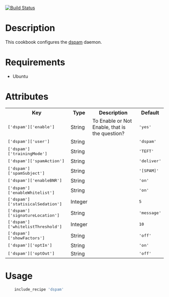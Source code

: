 [![Build Status](https://travis-ci.org/mburns/chef-dspam.svg?branch=master)](https://travis-ci.org/mburns/chef-dspam)

Description
===========

This cookbook configures the [dspam](http://dspam.nuclearelephant.com/) daemon.

Requirements
============

* Ubuntu

Attributes
==========

<table>
  <tr>
    <th>Key</th>
    <th>Type</th>
    <th>Description</th>
    <th>Default</th>
  </tr>
  <tr>
    <td><tt>['dspam']['enable']</tt></td>
    <td>String</td>
    <td>To Enable or Not Enable, that is the question?</td>
    <td><tt>'yes'</tt></td>
  </tr>
  <tr>
    <td><tt>['dspam']['user']</tt></td>
    <td>String</td>
    <td></td>
    <td><tt>'dspam'</tt></td>
  </tr>
  <tr>
    <td><tt>['dspam']['trainingMode']</tt></td>
    <td>String</td>
    <td></td>
    <td><tt>'TEFT'</tt></td>
  </tr>
  <tr>
    <td><tt>['dspam']['spamAction']</tt></td>
    <td>String</td>
    <td></td>
    <td><tt>'deliver'</tt></td>
  </tr>
  <tr>
    <td><tt>['dspam']['spamSubject']</tt></td>
    <td>String</td>
    <td></td>
    <td><tt>'[SPAM]'</tt></td>
  </tr>
  <tr>
    <td><tt>['dspam']['enableBNR']</tt></td>
    <td>String</td>
    <td></td>
    <td><tt>'on'</tt></td>
  </tr>
  <tr>
    <td><tt>['dspam']['enableWhitelist']</tt></td>
    <td>String</td>
    <td></td>
    <td><tt>'on'</tt></td>
  </tr>
  <tr>
    <td><tt>['dspam']['statisicalSedation']</tt></td>
    <td>Integer</td>
    <td></td>
    <td><tt>5</tt></td>
  </tr>
  <tr>
    <td><tt>['dspam']['signatureLocation']</tt></td>
    <td>String</td>
    <td></td>
    <td><tt>'message'</tt></td>
  </tr>
  <tr>
    <td><tt>['dspam']['whitelistThreshold']</tt></td>
    <td>Integer</td>
    <td></td>
    <td><tt>10</tt></td>
  </tr>
  <tr>
    <td><tt>['dspam']['showFactors']</tt></td>
    <td>String</td>
    <td></td>
    <td><tt>'off'</tt></td>
  </tr>
  <tr>
    <td><tt>['dspam']['optIn']</tt></td>
    <td>String</td>
    <td></td>
    <td><tt>'on'</tt></td>
  </tr>
  <tr>
    <td><tt>['dspam']['optOut']</tt></td>
    <td>String</td>
    <td></td>
    <td><tt>'off'</tt></td>
  </tr>
</table>

Usage
=====

```ruby
    include_recipe 'dspam'
```